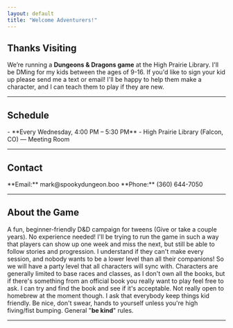 ```yaml
---
layout: default
title: "Welcome Adventurers!"
---
```


##  Thanks Visiting
We’re running a **Dungeons & Dragons game** at the High Prairie Library. I'll be DMing for my kids between the ages of 9-16. If you'd like to sign your kid up please send me a text or email! I'll be happy to help them make a character, and I can teach them to play if they are new. 

---

##  Schedule
<div class="box">
- **Every Wednesday, 4:00 PM – 5:30 PM**  
- High Prairie Library (Falcon, CO) — Meeting Room
</div>

---

##  Contact
<div class="box">
**Email:** mark@spookydungeon.boo  
**Phone:** (360) 644-7050
</div>

---

##  About the Game
A fun, beginner-friendly D&D campaign for tweens (Give or take a couple years). No experience needed! I'll be trying to run the game in such a way that players can show up one week and miss the next, but still be able to follow stories and progression. I understand if they can't make every session, and nobody wants to be a lower level than all their companions! So we will have a party level that all characters will sync with. Characters are generally limited to base races and classes, as I don't own all the books, but if there's something from an official book you really want to play feel free to ask. I can try and find the book and see if it's acceptable. Not really open to homebrew at the moment though. I ask that everybody keep things kid friendly. Be nice, don't swear, hands to yourself unless you're high fiving/fist bumping. General "**be kind**" rules. 

---
